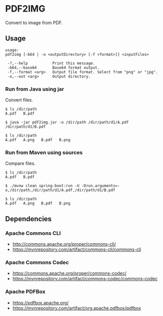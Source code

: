 # PDF2IMG

Convert to image from PDF.

## Usage

```
usage:
pdf2img [-b64 | -o <outputDirectory> [-f <format>]] <inputFiles>

 -?,--help           Print this message.
 -b64,--base64       Base64 format output.
 -f,--format <arg>   Output file format. Select from "png" or "jpg".
 -o,--out <arg>      Output directory.
```

### Run from Java using jar

Convert files.

```
$ ls /dir/path
A.pdf   B.pdf

$ java -jar pdf2img.jar -o /dir/path /dir/path/d1/A.pdf /dir/path/d1/B.pdf

$ ls /dir/path
A.pdf   A.png   B.pdf   B.png
```

### Run from Maven using sources

Compare files.

```
$ ls /dir/path
A.pdf   B.pdf

$ ./mvnw clean spring-boot:run -U -Drun.arguments=-o,/dir/path,/dir/path/d1/A.pdf,/dir/path/d1/B.pdf

$ ls /dir/path
A.pdf   A.png   B.pdf   B.png
```

## Dependencies

### Apache Commons CLI

- http://commons.apache.org/proper/commons-cli/
- https://mvnrepository.com/artifact/commons-cli/commons-cli

### Apache Commons Codec

- https://commons.apache.org/proper/commons-codec/
- https://mvnrepository.com/artifact/commons-codec/commons-codec

### Apache PDFBox

- https://pdfbox.apache.org/
- https://mvnrepository.com/artifact/org.apache.pdfbox/pdfbox
